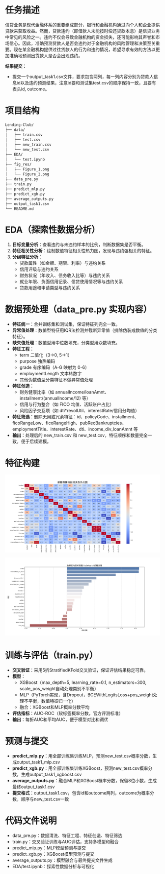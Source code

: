 # 任务描述

信贷业务是现代金融体系的重要组成部分，银行和金融机构通过向个人和企业提供贷款来获取收益。然而，贷款违约（即借款人未能按时偿还贷款本息）是信贷业务中常见的风险之一。违约不仅会导致金融机构的资金损失，还可能影响其声誉和市场信心。因此，准确预测贷款人是否会违约对于金融机构的风险管理和决策至关重要。现在某金融机构提供过往贷款人的行为和违约情况，希望寻求有效的方法以更加准确地预测出贷款人是否会出现违约。

**结果提交：**
- 提交一个output_task1.csv文件，要求包含两列，每一列内容分别为贷款人信息id以及违约预测结果，注意id要和测试集test.csv的顺序保持一致，且要有表头id, outcome。

# 项目结构

```
Lending-Club/
├── data/
│   ├── train.csv
│   ├── test.csv
│   ├── new_train.csv
│   └── new_test.csv
├── EDA/
│   └── test.ipynb
├── fig_res/
│   ├── Figure_1.png
│   └── Figure_2.png
├── data_pre.py
├── train.py
├── predict_mlp.py
├── predict_xgb.py
├── average_outputs.py
├── output_task1.csv
└── README.md
```

# EDA（探索性数据分析）

1. **目标变量分析**：查看违约与未违约样本的比例，判断数据集是否平衡。
2. **特征相关性分析**：绘制数值特征相关性热力图，发现与违约强相关的特征。
3. **分组特征分析**：
   - 贷款属性（如金额、期限、利率）与违约关系
   - 信用评级与违约关系
   - 财务状况（年收入、债务收入比等）与违约关系
   - 就业年限、负面信用记录、信贷使用情况等与违约关系
   - 贷款用途和申请类型与违约关系

# 数据预处理（data_pre.py 实现内容）

- **特征统一**：合并训练集和测试集，保证特征列完全一致。
- **异常值处理**：数值型特征用IQR法检测并截断异常值（排除伪装成数值的分类特征）。
- **缺失值处理**：数值型用中位数填充，分类型用众数填充。
- **特征工程**：
  - term 二值化（3→0, 5→1）
  - purpose 独热编码
  - grade 有序编码（A-G 映射为 0-6）
  - employmentLength 文本转数字
  - 其他伪数值型分类特征不做异常值处理
- **特征创造**：
  - 财务健康比率（如 annualIncome/loanAmnt、installment/(annualIncome/12) 等）
  - 信用与行为整合（如 FICO 均值、活跃账户占比）
  - 风险因子交互项（如 dti*revolUtil、interestRate/信用分均值）
- **特征筛选**：删除无用或冗余特征：id、policyCode、installment、ficoRangeLow、ficoRangeHigh、pubRecBankruptcies、employmentTitle、interestRate、dti、income_div_loanAmnt 等
- **输出**：处理后的 new_train.csv 和 new_test.csv，特征顺序和数量完全一致，便于后续建模。
# 特征构建

![特征相关性](fig_res/Figure_1.png)

![特征重要性](fig_res/Figure_2.png)
# 训练与评估（train.py）

- **交叉验证**：采用5折StratifiedKFold交叉验证，保证评估结果稳定可靠。
- **模型**：
  - XGBoost（max_depth=5, learning_rate=0.1, n_estimators=300, scale_pos_weight自动处理类别不平衡）
  - MLP（PyTorch实现，含Dropout，BCEWithLogitsLoss+pos_weight处理不平衡，数值特征归一化）
  - 融合：XGBoost和MLP概率分数平均
- **评估指标**：AUC-ROC（软标签概率分数，官方评测标准）
- **输出**：每折AUC和平均AUC，便于模型对比和调优

# 预测与提交

- **predict_mlp.py**：用全部训练集训练MLP，预测new_test.csv概率分数，生成output_task1_mlp.csv
- **predict_xgb.py**：用全部训练集训练XGBoost，预测new_test.csv概率分数，生成output_task1_xgboost.csv
- **average_outputs.py**：融合MLP和XGBoost概率分数，保留8位小数，生成最终output_task1.csv
- **提交格式**：output_task1.csv，包含id和outcome两列，outcome为概率分数，顺序与new_test.csv一致

# 代码文件说明

- data_pre.py：数据清洗、特征工程、特征创造、特征筛选
- train.py：交叉验证训练与AUC评估，支持多模型和融合
- predict_mlp.py：MLP模型预测与提交
- predict_xgb.py：XGBoost模型预测与提交
- average_outputs.py：模型融合与最终提交文件生成
- EDA/test.ipynb：探索性数据分析与可视化


